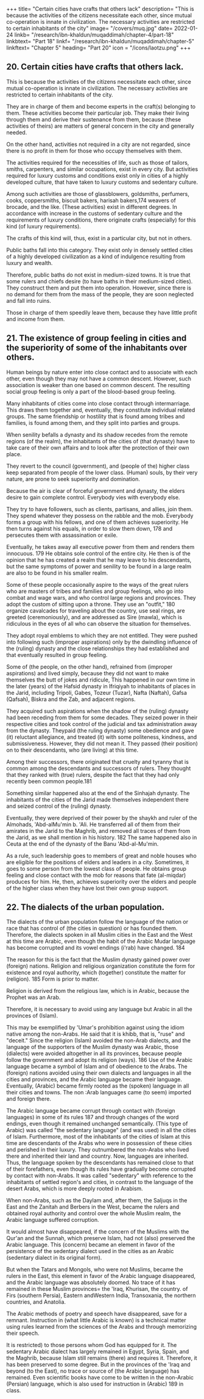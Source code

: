 +++
title= "Certain cities have crafts that others lack"
description= "This is because the activities of the citizens necessitate each other, since mutual co-operation is innate in civilization. The necessary activities are restricted to certain inhabitants of the city"
image= "/covers/muq.jpg"
date= 2022-01-24
linkb= "/research/ibn-khaldun/muqaddimah/chapter-4/part-18"
linkbtext= "Part 18"
linkf= "/research/ibn-khaldun/muqaddimah/chapter-5"
linkftext= "Chapter 5"
heading= "Part 20"
icon = "/icons/laotzu.png"
+++


## 20. Certain cities have crafts that others lack.

This is because the activities of the citizens necessitate each other, since mutual co-operation is innate in civilization. The necessary activities are restricted to certain inhabitants of the city. 

They are in charge of them and become experts in the craft(s) belonging to them. These activities become their particular job. They make their living through them and derive their sustenance from them, because (these activities of theirs) are matters of general concern in the city and generally needed. 

On the other hand, activities not required in a city are not regarded, since there is no profit in them for those who occupy themselves with them.

The activities required for the necessities of life, such as those of tailors, smiths, carpenters, and similar occupations, exist in every city. But activities required for luxury customs and conditions exist only in cities of a highly developed
culture, that have taken to luxury customs and sedentary culture. 

Among such activities are those of glassblowers, goldsmiths, perfumers, cooks, coppersmiths, biscuit bakers, harisah bakers,174 weavers of brocade, and the like. (These activities) exist in different degrees. In accordance with increase in the customs of
sedentary culture and the requirements of luxury conditions, there originate crafts (especially) for this kind (of luxury requirements). 

The crafts of this kind will, thus, exist in a particular city, but not in others.

Public baths fall into this category. They exist only in densely settled cities of a highly developed civilization as a kind of indulgence resulting from luxury and wealth. 

Therefore, public baths do not exist in medium-sized towns. It is true that some rulers and chiefs desire (to have baths in their medium-sized cities). They construct them and put them into operation. However, since there is no demand for
them from the mass of the people, they are soon neglected and fall into ruins. 

Those in charge of them speedily leave them, because they have little profit and income from them.


## 21. The existence of group feeling in cities and the superiority of some of the inhabitants over others.

Human beings by nature enter into close contact and to associate with each other, even though they may not have a common descent. However, such association is weaker than one based on common descent. The resulting social group feeling is only a part of the blood-based group feeling. 

Many inhabitants of cities come into close contact through intermarriage. This draws them together and, eventually, they constitute individual related groups. The same friendship or hostility that is found among tribes and families, is found among them, and they split into parties and groups.

When senility befalls a dynasty and its shadow recedes from the remote regions (of the realm), the inhabitants of the cities of (that dynasty) have to take care of their own affairs and to look after the protection of their own place. 

They revert to the council (government), and (people of the) higher class keep separated from people of the lower class. (Human) souls, by their very nature, are prone to seek superiority and domination. 

Because the air is clear of forceful government and dynasty, the elders desire to gain complete control. Everybody vies with everybody else. 

They try to have followers, such as clients, partisans, and allies, join them. They spend whatever they possess on the rabble and the mob. Everybody forms a group with his fellows, and one of them achieves superiority. He then turns against
his equals, in order to slow them down, 178 and persecutes them with assassination or exile. 

Eventually, he takes away all executive power from them and renders them innocuous. 179 He obtains sole control of the entire city. He then is of the opinion that he has created a realm that he may leave to his descendants, but the same symptoms of power and senility to be found in a large realm are also to be found in his smaller realm.

Some of these people occasionally aspire to the ways of the great rulers who are masters of tribes and families and group feelings, who go into combat and wage wars, and who control large regions and provinces. They adopt the custom of sitting
upon a throne. They use an "outfit," 180 organize cavalcades for traveling about the country, use seal rings, are greeted (ceremoniously), and are addressed as Sire (mawla), which is ridiculous in the eyes of all who can observe the situation for themselves. 

They adopt royal emblems to which they are not entitled. They were pushed into following such (improper aspirations) only by the dwindling influence of the (ruling) dynasty and the close relationships they had established and that eventually resulted in group feeling. 

Some of (the people, on the other hand), refrained from (improper aspirations) and lived simply, because they did not want to
make themselves the butt of jokes and ridicule, This happened in our own time in the later (years) of the Hafsid dynasty in
Ifriqiyah to inhabitants of places in the Jarid, including Tripoli, Gabes, Tozeur (Tuzar), Nafta (Naftah), Gafsa (Qafsah), Biskra and the Zab, and adjacent regions.

They acquired such aspirations when the shadow of the (ruling) dynasty had been receding from them for some decades. They seized power in their respective cities and took control of the judicial and tax administration away from the dynasty. Theypaid (the ruling dynasty) some obedience and gave (it) reluctant allegiance, and treated (it) with some politeness, kindness, and submissiveness. However, they did not mean it. They passed (their position) on to their descendants, who (are living) at
this time. 

Among their successors, there originated that cruelty and tyranny that is common among the descendants and successors of rulers. They thought that they ranked with (true) rulers, despite the fact that they had only recently been common
people.181

Something similar happened also at the end of the Sinhajah dynasty. The
inhabitants of the cities of the Jarid made themselves independent there and seized
control of the (ruling) dynasty. 

Eventually, they were deprived of their power by the shaykh and ruler of the Almohads, 'Abd-alMu'min b. 'Ali. He transferred all of them from their amirates in the Jarid to the Maghrib, and removed all traces of them from the Jarid, as we shall mention in his history. 182 The same happened also in Ceuta at the end of the dynasty of the Banu 'Abd-al-Mu'min.

As a rule, such leadership goes to members of great and noble houses who are eligible for the positions of elders and leaders in a city. Sometimes, it goes to some person from the lowest class of people. He obtains group feeling and close contact with the mob for reasons that fate (al-miqdar) produces for him. He, then, achieves superiority over the elders and people of the higher class when they have lost their own group support.


## 22. The dialects of the urban population.

The dialects of the urban population follow the language of the nation or race that has control of (the cities in question) or has founded them. Therefore, the dialects spoken in all Muslim cities in the East and the West at this time are Arabic,
even though the habit of the Arabic Mudar language has become corrupted and its vowel endings (i'rab) have changed. 184 

The reason for this is the fact that the Muslim dynasty gained power over (foreign) nations. Religion and religious organization constitute the form for existence and royal authority, which (together) constitute the matter for (religion). 185 Form is prior to matter. 

Religion is derived from the religious law, which is in Arabic, because the Prophet was an Arab.

Therefore, it is necessary to avoid using any language but Arabic in all the provinces of (Islam).

This may be exemplified by 'Umar's prohibition against using the idiom native among the non-Arabs. He said that it is khibb, that is, "ruse" and "deceit." Since the religion (Islam) avoided the non-Arab dialects, and the language of the supporters of the Muslim dynasty was Arabic, those (dialects) were avoided altogether in all its provinces, because people follow the government and adopt its religion (ways). 186 Use of the Arabic language became a symbol of Islam and of obedience to the Arabs. The (foreign) nations avoided using their own dialects and languages in all the cities and provinces, and the Arabic language became their
language. Eventually, (Arabic) became firmly rooted as the (spoken) language in all their cities and towns. The non :Arab languages came (to seem) imported and foreign there. 

The Arabic language became corrupt through contact with (foreign
languages) in some of its rules 187 and through changes of the word endings, even though it remained unchanged semantically. (This type of Arabic) was called "the sedentary language" (and was used) in all the cities of Islam.
Furthermore, most of the inhabitants of the cities of Islam at this time are
descendants of the Arabs who were in possession of these cities and perished in
their luxury. They outnumbered the non-Arabs who lived there and inherited their
land and country. Now, languages are inherited. Thus, the language spoken by the
descendants has remained close to that of their forefathers, even though its rules
have gradually become corrupted by contact with non-Arabs. It was called
"sedentary" with reference to the inhabitants of settled region's and cities, in contrast
to the language of the desert Arabs, which is more deeply rooted in Arabism.

When non-Arabs, such as the Daylam and, after them, the Saljuqs in the East and the Zanitah and Berbers in the West, became the rulers and obtained royal authority and control over the whole Muslim realm, the Arabic language suffered corruption. 

It would almost have disappeared, if the concern of the Muslims with the Qur'an and the Sunnah, which preserve Islam, had not (also) preserved the Arabic language. This (concern) became an element in favor of the persistence of the sedentary dialect used in the cities as an Arabic (sedentary dialect in its original
form). 

But when the Tatars and Mongols, who were not Muslims, became the rulers in the East, this element in favor of the Arabic language disappeared, and the Arabic language was absolutely doomed. No trace of it has remained in these Muslim
provinces= the 'Iraq, Khurisan, the country. of Firs (southern Persia), Eastern andWestern India, Transoxania, the northern countries, and Anatolia. 

The Arabic methods of poetry and speech have disappeared, save for a remnant. Instruction in (what little Arabic is known) is a technical matter using rules learned from the sciences of the Arabs and through memorizing their speech. 

It is restricted) to those persons whom God has equipped for it. The sedentary Arabic dialect has largely remained in Egypt, Syria, Spain, and the Maghrib, because Islam still remains (there) and requires it. Therefore, it has been
preserved to some degree. But in the provinces of the 'Iraq and beyond (to the East),
no trace or source of (the Arabic language) has remained. Even scientific books have
come to be written in the non-Arabic (Persian) language, which is also used for
instruction in (Arabic) 189 in class.